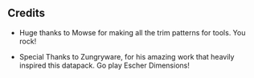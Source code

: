 
## Credits

- Huge thanks to Mowse for making all the trim patterns for tools. You rock!

- Special Thanks to Zungryware, for his amazing work that heavily inspired this datapack. Go play Escher Dimensions!
